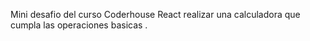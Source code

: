 Mini desafio del curso Coderhouse React realizar una calculadora que cumpla las operaciones basicas .
